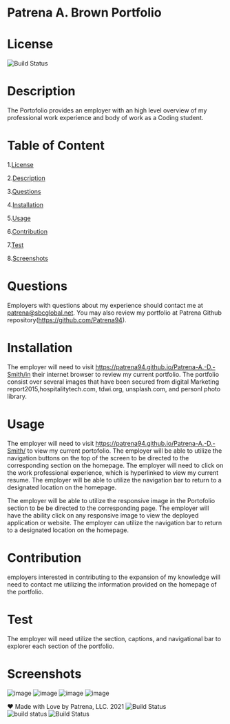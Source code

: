 # Patrena A. Brown Portfolio
 
# License
   
![Build Status](https://img.shields.io/github/license/Patrena94/P3-Corp)  


 # Description
The Portofolio provides an employer with an high level overview of my professional work experience and body of work as a Coding student. 


 # Table of Content 
 1.[License](#License)

 2.[Description](#Description)

 3.[Questions](#Questions)

 4.[Installation](#Installation)

 5.[Usage](#Usage)

 6.[Contribution](#Contribution)

 7.[Test](#Test)

 8.[Screenshots](#Screenshots)

 # Questions  

 Employers with questions about my experience should contact me at patrena@sbcglobal.net.  You may also review my portfolio at Patrena Github repository(https://github.com/Patrena94).
 

 
# Installation
 The employer will need to visit https://patrena94.github.io/Patrena-A.-D.-Smith/in their internet browser to review my current portfolio.  The portfolio consist over several images that have been secured from digital Marketing report2015,hospitalitytech.com, tdwi.org, unsplash.com, and personl photo library.  

# Usage
The employer will need to visit https://patrena94.github.io/Patrena-A.-D.-Smith/ to view my current portofolio.  The employer will be able to utilize the navigation buttons on the top of the screen to be directed to the corresponding section on the homepage.  The employer will need to click on the work professional experience, which is hyperlinked to view my current resume. The employer will be able to utilize the navigation bar to return to a designated location on the homepage.  

The employer will be able to utilize the responsive image in the Portofolio section to be be directed to the corresponding page. The employer will have the ability click on any responsive image to view the deployed application or website. The employer can utilize the navigation bar to return to a designated location on the homepage.
  
# Contribution
employers interested in contributing to the expansion of my knowledge will need to contact me utilizing the information provided on the homepage of the portfolio.  

# Test
The employer will need utilize the section, captions, and navigational bar to explorer each section of the portfolio.
# Screenshots
![image](https://user-images.githubusercontent.com/83892241/132999105-56d5e245-2918-44b0-b91a-65f9effd08ab.png)
![image](https://user-images.githubusercontent.com/83892241/132999117-9c9e805f-49be-48a9-ad54-8395d9a49300.png)
![image](https://user-images.githubusercontent.com/83892241/132999139-5e1bcc47-0bd9-43dd-b0fa-6effc5f81ce8.png)
![image](https://user-images.githubusercontent.com/83892241/132999159-4686db98-b973-412c-a2b7-0aaed4afbdf7.png)




❤️ Made with Love by Patrena, LLC. 2021
![Build Status](https://img.shields.io/github/languages/top/Patrena94/Smith-Corporation-Work-Scheduler)  
![build status](https://img.shields.io/github/languages/top/Patrena94/Mobile-Drive-in-Theater)
![Build Status](https://img.shields.io/github/languages/top/Patrena94/Multi-City-Weather-Dashboard)
 
